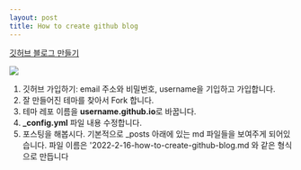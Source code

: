 ```yaml
---
layout: post
title: How to create github blog
---
```


[깃허브 블로그 만들기](https://blog.naver.com/aimento/222648818253)

<img src="https://postfiles.pstatic.net/MjAyMjAyMTZfMjYg/MDAxNjQ0OTU3NTE3ODIx.8-JcqWbme6BOBlkHlFhRdVIlvsBjY_-U_t7zkntaG7Eg.fEYo6xXdXDhWJL6UuhyMvLUmHhLnRIq4_4BMkgknBLMg.PNG.aimento/avatar.png?type=w773">

1. 깃허브 가입하기: email 주소와 비밀번호, username을 기입하고 가입합니다.
2. 잘 만들어진 테마를 찾아서 Fork 합니다.
3. 테마 레포 이름을 **username.github.io**로 바꿉니다.
4. **\_config.yml** 파일 내용 수정합니다.
5. 포스팅을 해봅시다. 기본적으로 \_posts 아래에 있는 md 파일들을 보여주게 되어있습니다.
   파일 이름은 '2022-2-16-how-to-create-github-blog.md 와 같은 형식으로 만듭니다
